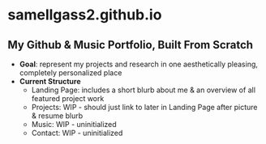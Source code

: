 # samellgass2.github.io
## My Github & Music Portfolio, Built From Scratch
- **Goal**: represent my projects and research in one aesthetically pleasing, completely personalized place
- **Current Structure**
  - Landing Page: includes a short blurb about me & an overview of all featured project work
  - Projects: WIP - should just link to later in Landing Page after picture & resume blurb
  - Music: WIP - uninitialized
  - Contact: WIP - uninitialized
